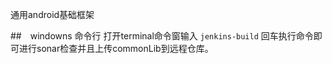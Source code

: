 通用android基础框架  

##　windowns 命令行
打开terminal命令窗输入 `jenkins-build` 回车执行命令即可进行sonar检查并且上传commonLib到远程仓库。